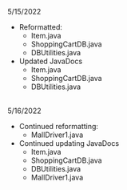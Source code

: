 5/15/2022
* Reformatted: 
	* Item.java
	* ShoppingCartDB.java
	* DBUtilities.java
* Updated JavaDocs
	* Item.java
	* ShoppingCartDB.java
	* DBUtilities.java

<br>5/16/2022
* Continued reformatting:
	* MallDriver1.java
* Continued updating JavaDocs
	* Item.java
	* ShoppingCartDB.java
	* DBUtilities.java
	* MallDriver1.java
